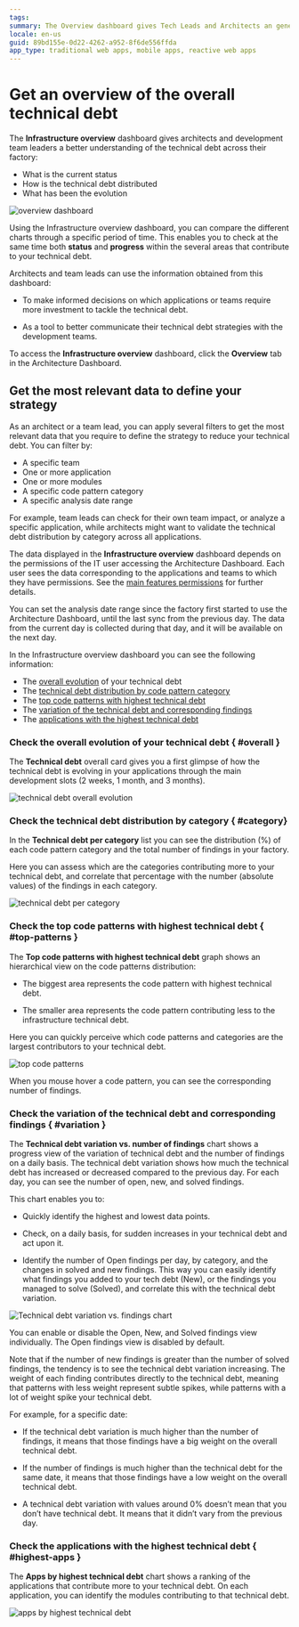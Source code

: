 ```yaml
---
tags: 
summary: The Overview dashboard gives Tech Leads and Architects an general overview of the status and evolution of the technical debt in their applications.
locale: en-us
guid: 89bd155e-0d22-4262-a952-8f6de556ffda
app_type: traditional web apps, mobile apps, reactive web apps
---
```


# Get an overview of the overall technical debt

The **Infrastructure overview** dashboard gives architects and development team leaders a better understanding of the technical debt across their factory: 

* What is the current status
* How is the technical debt distributed
* What has been the evolution

![overview dashboard](images/overview-dashboard-ad.png)

Using the Infrastructure overview dashboard, you can compare the different charts through a specific period of time. This enables you to check at the same time both **status** and **progress** within the several areas that contribute to your technical debt.

Architects and team leads can use the information obtained from this dashboard:

* To make informed decisions on which applications or teams require more investment to tackle the technical debt.

* As a tool to better communicate their technical debt strategies with the development teams.

To access the **Infrastructure overview** dashboard, click the **Overview** tab in the Architecture Dashboard.

## Get the most relevant data to define your strategy

As an architect or a team lead, you can apply several filters to get the most relevant data that you require to define the strategy to reduce your technical debt. You can filter by:

* A specific team
* One or more application
* One or more modules
* A specific code pattern category
* A specific analysis date range

For example, team leads can check for their own team impact, or analyze a specific application, while architects might want to validate the technical debt distribution by category across all applications.

The data displayed in the **Infrastructure overview** dashboard depends on the permissions of the IT user accessing the Architecture Dashboard. Each user sees the data corresponding to the applications and teams to which they have permissions. See the [main features permissions](how-works.md#Permissions) for further details.

<div class="info" markdown="1">

You can set the analysis date range since the factory first started to use the Architecture Dashboard, until the last sync from the previous day. The data from the current day is collected during that day, and it will be available on the next day.

</div>

In the Infrastructure overview dashboard you can see the following information:

* The [overall evolution](#overall) of your technical debt
* The [technical debt distribution by code pattern category](#category)
* The [top code patterns with highest technical debt](#top-patterns)
* The [variation of the technical debt and corresponding findings](#variation)
* The [applications with the highest technical debt](#highest-apps)

### Check the overall evolution of your technical debt { #overall }

The **Technical debt** overall card gives you a first glimpse of how the technical debt is evolving in your applications through the main development slots (2 weeks, 1 month, and 3 months).

![technical debt overall evolution](images/overview-overall-card-ad.png)

### Check the technical debt distribution by category { #category}

In the **Technical debt per category** list you can see the distribution (%) of each code pattern category and the total number of findings in your factory.

Here you can assess which are the categories contributing more to your technical debt, and correlate that percentage with the number (absolute values) of the findings in each category.

![technical debt per category](images/overview-debt-per-category-ad.png)

### Check the top code patterns with highest technical debt { #top-patterns }

The **Top code patterns with highest technical debt** graph shows an hierarchical view on the code patterns distribution:

* The biggest area represents the code pattern with highest technical debt.

* The smaller area represents the code pattern contributing less to the infrastructure technical debt.

Here you can quickly perceive which code patterns and categories are the largest contributors to your technical debt.

![top code patterns](images/overview-top-patterns-ad.png)

When you mouse hover a code pattern, you can see the corresponding number of findings.

### Check the variation of the technical debt and corresponding findings { #variation }

The **Technical debt variation vs. number of findings** chart shows a progress view of the variation of technical debt and the number of findings on a daily basis. The technical debt variation shows how much the technical debt has increased or decreased compared to the previous day. For each day, you can see the number of open, new, and solved findings.

This chart enables you to:

* Quickly identify the highest and lowest data points.

* Check, on a daily basis, for sudden increases in your technical debt and act upon it.

* Identify the number of Open findings per day, by category, and the changes in solved and new findings. This way you can easily identify what findings you added to your tech debt (New), or the findings you managed to solve (Solved), and correlate this with the technical debt variation.

![Technical debt variation vs. findings chart](images/overview-variation-ad.png)

<div class="info" markdown="1">

You can enable or disable the Open, New, and Solved findings view individually. The Open findings view is disabled by default.

</div>

Note that if the number of new findings is greater than the number of solved findings, the tendency is to see the technical debt variation increasing. The weight of each finding contributes directly to the technical debt, meaning that patterns with less weight represent subtle spikes, while patterns with a lot of weight spike your technical debt.

For example, for a specific date:

* If the technical debt variation is much higher than the number of findings, it means that those findings have a big weight on the overall technical debt.

* If the number of findings is much higher than the technical debt for the same date, it means that those findings have a low weight on the overall technical debt.

* A technical debt variation with values around 0% doesn’t mean that you don’t have technical debt. It means that it didn’t vary from the previous day. 

### Check the applications with the highest technical debt { #highest-apps }

The **Apps by highest technical debt** chart shows a ranking of the applications that contribute more to your technical debt. On each application, you can identify the modules contributing to that technical debt.

![apps by highest technical debt](images/overview-apps-by-highest-ad.png)
